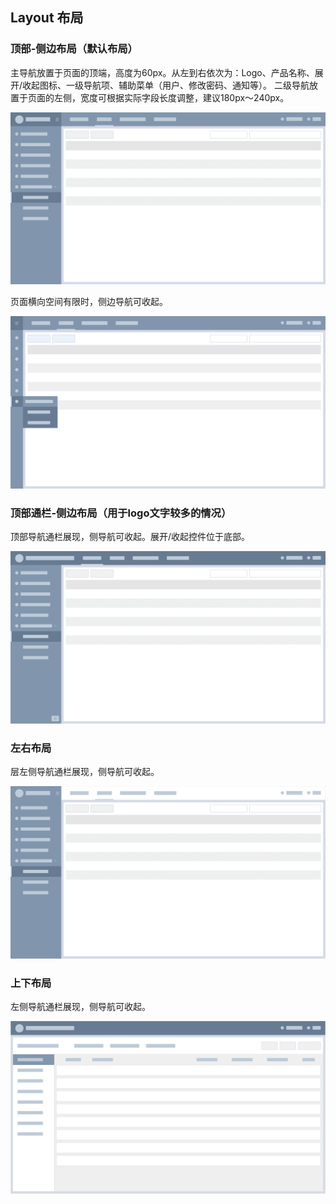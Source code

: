 ## Layout 布局

### 顶部-侧边布局（默认布局）

主导航放置于页面的顶端，高度为60px。从左到右依次为：Logo、产品名称、展开/收起图标、一级导航项、辅助菜单（用户、修改密码、通知等）。 二级导航放置于页面的左侧，宽度可根据实际字段长度调整，建议180px～240px。

<img class="demo-img" src="../../assets/images/layout/顶部-侧边布局（默认布局）1.png" alt="顶部-侧边布局（默认布局）1">

页面横向空间有限时，侧边导航可收起。

<img class="demo-img" src="../../assets/images/layout/顶部-侧边布局（默认布局）2.png" alt="顶部-侧边布局（默认布局）2">

### 顶部通栏-侧边布局（用于logo文字较多的情况）

顶部导航通栏展现，侧导航可收起。展开/收起控件位于底部。

<img class="demo-img" src="../../assets/images/layout/顶部通栏-侧边布局（用于logo文字较多的情况）.png" alt="顶部通栏-侧边布局（用于logo文字较多的情况）">

### 左右布局 
层左侧导航通栏展现，侧导航可收起。

<img class="demo-img" src="../../assets/images/layout/左右布局.png" alt="左右布局">

### 上下布局
左侧导航通栏展现，侧导航可收起。

<img class="demo-img" src="../../assets/images/layout/上下布局.png" alt="上下布局">
